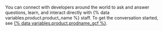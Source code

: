 You can connect with developers around the world to ask and answer questions, learn, and interact directly with {% data variables.product.product_name %} staff. To get the conversation started, see [{% data variables.product.prodname_gcf %}](https://github.com/orgs/community/discussions/).
